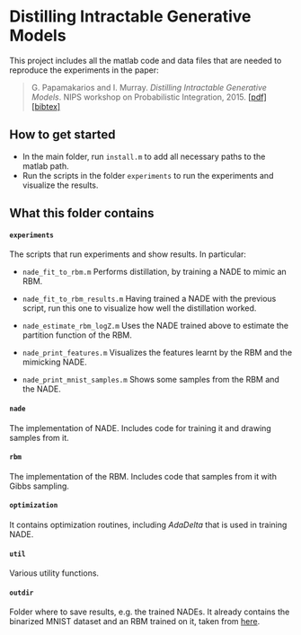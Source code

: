 # Distilling Intractable Generative Models

This project includes all the matlab code and data files that are needed to reproduce the experiments in the paper:

> G. Papamakarios and I. Murray. _Distilling Intractable Generative Models_. NIPS workshop on Probabilistic Integration, 2015.
[[pdf]](https://gpapamak.github.io/papers/distilling_generative_models.pdf) [[bibtex]](https://gpapamak.github.io/bibtex/distilling_generative_models.bib)

## How to get started

* In the main folder, run ```install.m``` to add all necessary paths to the matlab path.
* Run the scripts in the folder ```experiments``` to run the experiments and visualize the results.

## What this folder contains

#### `experiments`
The scripts that run experiments and show results. In particular:

- `nade_fit_to_rbm.m`
Performs distillation, by training a NADE to mimic an RBM.

- `nade_fit_to_rbm_results.m`
Having trained a NADE with the previous script, run this one to visualize how well the distillation worked.

- `nade_estimate_rbm_logZ.m`
Uses the NADE trained above to estimate the partition function of the RBM.

- `nade_print_features.m`
Visualizes the features learnt by the RBM and the mimicking NADE.

- `nade_print_mnist_samples.m`
Shows some samples from the RBM and the NADE.

#### `nade`
The implementation of NADE. Includes code for training it and drawing samples from it.

#### `rbm`
The implementation of the RBM. Includes code that samples from it with Gibbs sampling.

#### `optimization`
It contains optimization routines, including _AdaDelta_ that is used in training NADE.

#### `util`
Various utility functions.

#### `outdir`
Folder where to save results, e.g. the trained NADEs. It already contains the binarized MNIST dataset and an RBM trained on it, taken from [here](http://www.utstat.toronto.edu/~rsalakhu/rbm_ais.html).
